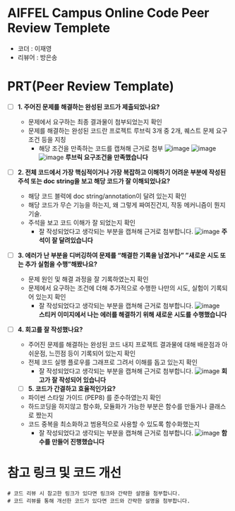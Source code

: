 # AIFFEL Campus Online Code Peer Review Templete
- 코더 : 이재영  
- 리뷰어 : 방은송

# PRT(Peer Review Template)
- [ ]  **1. 주어진 문제를 해결하는 완성된 코드가 제출되었나요?**
    - 문제에서 요구하는 최종 결과물이 첨부되었는지 확인
    - 문제를 해결하는 완성된 코드란 프로젝트 루브릭 3개 중 2개, 
    퀘스트 문제 요구조건 등을 지칭
        - 해당 조건을 만족하는 코드를 캡쳐해 근거로 첨부
    ![image](https://github.com/youungg/Aiffel_Quest/assets/134351442/8ac5b5fb-e73b-4757-aaf6-6df932251318)
    ![image](https://github.com/youungg/Aiffel_Quest/assets/134351442/375ca220-b622-490f-bc9c-b22b6c0d3ec0)
    ![image](https://github.com/youungg/Aiffel_Quest/assets/134351442/7fa4ef99-67d1-4bc0-9cc2-08e692b81770)
    **루브릭 요구조건을 만족했습니다**
    
- [ ]  **2. 전체 코드에서 가장 핵심적이거나 가장 복잡하고 이해하기 어려운 부분에 작성된 
주석 또는 doc string을 보고 해당 코드가 잘 이해되었나요?**
    - 해당 코드 블럭에 doc string/annotation이 달려 있는지 확인
    - 해당 코드가 무슨 기능을 하는지, 왜 그렇게 짜여진건지, 작동 메커니즘이 뭔지 기술.
    - 주석을 보고 코드 이해가 잘 되었는지 확인
        - 잘 작성되었다고 생각되는 부분을 캡쳐해 근거로 첨부합니다.
     ![image](https://github.com/youungg/Aiffel_Quest/assets/134351442/9f5e4e2c-7a24-4cbc-adaf-18c1c60568db)
    **주석이 잘 달려있습니다**
        
- [ ]  **3. 에러가 난 부분을 디버깅하여 문제를 “해결한 기록을 남겼거나” 
”새로운 시도 또는 추가 실험을 수행”해봤나요?**
    - 문제 원인 및 해결 과정을 잘 기록하였는지 확인
    - 문제에서 요구하는 조건에 더해 추가적으로 수행한 나만의 시도, 
    실험이 기록되어 있는지 확인
        - 잘 작성되었다고 생각되는 부분을 캡쳐해 근거로 첨부합니다.
    ![image](https://github.com/youungg/Aiffel_Quest/assets/134351442/ff816372-2915-4f3b-aa6c-ad97e26703b4)  
    **스티커 이미지에서 나는 에러를 해결하기 위해 새로운 시도를 수행했습니다**
        
- [ ]  **4. 회고를 잘 작성했나요?**
    - 주어진 문제를 해결하는 완성된 코드 내지 프로젝트 결과물에 대해
    배운점과 아쉬운점, 느낀점 등이 기록되어 있는지 확인
    - 전체 코드 실행 플로우를 그래프로 그려서 이해를 돕고 있는지 확인
        - 잘 작성되었다고 생각되는 부분을 캡쳐해 근거로 첨부합니다.
    ![image](https://github.com/youungg/Aiffel_Quest/assets/134351442/7aefe99d-171c-4fd2-8003-e2bfa14d0ead)
    **회고가 잘 작성되어 있습니다**


   - [ ]  **5. 코드가 간결하고 효율적인가요?**
    - 파이썬 스타일 가이드 (PEP8) 를 준수하였는지 확인
    - 하드코딩을 하지않고 함수화, 모듈화가 가능한 부분은 함수를 만들거나 클래스로 짰는지
    - 코드 중복을 최소화하고 범용적으로 사용할 수 있도록 함수화했는지
        - 잘 작성되었다고 생각되는 부분을 캡쳐해 근거로 첨부합니다.
    ![image](https://github.com/youungg/Aiffel_Quest/assets/134351442/260cf8da-31a8-4e47-ada9-b38cdcbcd583)
    **함수를 만들어 진행했습니다**



# 참고 링크 및 코드 개선
```
# 코드 리뷰 시 참고한 링크가 있다면 링크와 간략한 설명을 첨부합니다.
# 코드 리뷰를 통해 개선한 코드가 있다면 코드와 간략한 설명을 첨부합니다.
```
